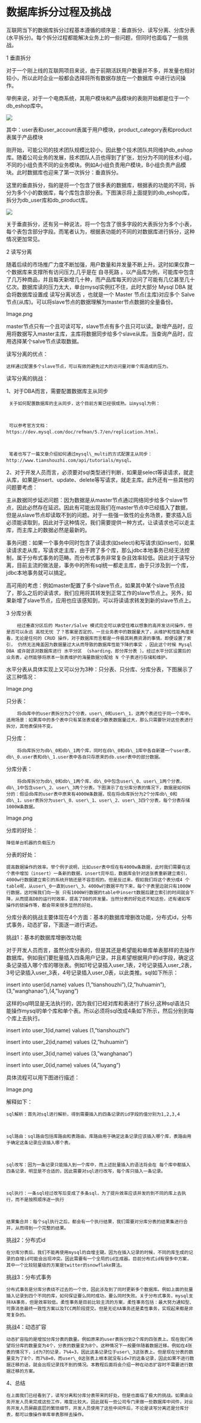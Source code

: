 # 数据库拆分过程及挑战

互联网当下的数据库拆分过程基本遵循的顺序是：垂直拆分、读写分离、分库分表\(水平拆分\)。每个拆分过程都能解决业务上的一些问题，但同时也面临了一些挑战。

1 垂直拆分

对于一个刚上线的互联网项目来说，由于前期活跃用户数量并不多，并发量也相对较小，所以此时企业一般都会选择将所有数据存放在一个数据库 中进行访问操作。

举例来说，对于一个电商系统，其用户模块和产品模块的表刚开始都是位于一个db\_eshop库中。

![](/db_eshop.png)

其中：user表和user\_account表属于用户模块，product\_category表和product表属于产品模块

刚开始，可能公司的技术团队规模比较小，因此整个技术团队共同维护db\_eshop库。随着公司业务的发展，技术团队人员也得到了扩张，划分为不同的技术小组，不同的小组负责不同的业务模块。例如A小组负责用户模块，B小组负责产品模块。此时数据库也迎来了第一次拆分：垂直拆分。

这里的垂直拆分，指的是将一个包含了很多表的数据库，根据表的功能的不同，拆分为多个小的数据库，每个库包含部分表。下图演示将上面提到的db\_eshop库，拆分为db\_user库和db\_product库。

![](/db_user_product.png)

关于垂直拆分，还有另一种说法，将一个包含了很多字段的大表拆分为多个小表，每个表包含部分字段。而笔者认为，根据表功能的不同的对数据库进行拆分，这种情况更加常见。

2 读写分离

随着后续的市场推广力度不断加强，用户数量和并发量不断上升。这时如果仅靠一个数据库来支撑所有访问压力,几乎是在 自寻死路 。以产品库为例，可能库中包含了几万种商品，并且每天新增几十种，而产品库每天的访问了可能有几亿甚至几十亿次。数据库读的压力太大，单台mysql实例扛不住，此时大部分 Mysql DBA 就会将数据库设置成 读写分离状态 ，也就是一个 Master 节点\(主库\)对应多个 Salve 节点\(从库\)。可以将slave节点的数据理解为master节点数据的全量备份。

Image.png

master节点只有一个且可读可写，slave节点有多个且只可以读。新增产品时，应用将数据写入master主库，主库将数据同步给多个slave从库。当查询产品时，应用选择某个salve节点读取数据。

读写分离的优点：

```
这样通过配置多个slave节点，可以有效的避免过大的访问量对单个库造成的压力。
```

读写分离的挑战：

1、对于DBA而言，需要配置数据库主从同步

```
 关于如何配置数据库的主从同步，这个目前方案已经很成熟。以mysql为例：



 可以参考官方文档：https://dev.mysql.com/doc/refman/5.7/en/replication.html，



 笔者也写了一篇文章介绍如何通过mysql\_multi的方式配置主从同步：http://www.tianshouzhi.com/api/tutorials/mysql。
```

2、对于开发人员而言，必须要对sql类型进行判断，如果是select等读请求，就走从库，如果是insert、update、delete等写请求，就走主库。此外还有一些其他的问题要考虑：

主从数据同步延迟问题：因为数据是从master节点通过网络同步给多个slave节点，因此必然存在延迟。因此有可能出现我们在master节点中已经插入了数据，但是从slave节点却读取不到的问题。对于一些强一致性的业务场景，要求插入后必须能读取到，因此对于这种情况，我们需要提供一种方式，让读请求也可以走主库，而主库上的数据必然是最新的。

事务问题：如果一个事务中同时包含了读请求\(如select\)和写请求\(如insert\)，如果读请求走从库，写请求走主库，由于跨了多个库，那么jdbc本地事务已经无法控制，属于分布式事务的范畴。而分布式事务非常复杂且效率较低。因此对于读写分离，目前主流的做法是，事务中的所有sql统一都走主库，由于只涉及到一个库，jdbc本地事务就可以搞定。

高可用的考虑：例如master配置了多个slave节点，如果其中某个slave节点挂了，那么之后的读请求，我们应用将其转发到正常工作的slave节点上。另外，如果新增了slave节点，应用也应该感知到，可以将读请求转发到新的slave节点上。

3 分库分表

```
    经过垂直分区后的 Master/Salve 模式完全可以承受住难以想象的高并发访问操作，但是否可以永远 高枕无忧 了？答案是否定的，一旦业务表中的数据量大了，从维护和性能角度来看，无论是任何的 CRUD 操作，对于数据库而言都是一件极其耗费资源的事情。即便设置了索引， 仍然无法掩盖因为数据量过大从而导致的数据库性能下降的事实 ，因此这个时候 Mysql DBA 或许就该对数据库进行 水平分区 （sharding，即分库分表 ）。经过水平分区设置后的业务表，必然能够将原本一张表维护的海量数据分配给 N 个子表进行存储和维护。
```

水平分表从具体实现上又可以分为3种：只分表、只分库、分库分表，下图展示了这三种情况：

Image.png

只分表：

```
    将db库中的user表拆分为2个分表，user\_0和user\_1，这两个表还位于同一个库中。  适用场景：如果库中的多个表中只有某张表或者少数表数据量过大，那么只需要针对这些表进行拆分，其他表保持不变。
```

只分库：

```
    将db库拆分为db\_0和db\_1两个库，同时在db\_0和db\_1库中各自新建一个user表，db\_0.user表和db\_1.user表中各自只存原来的db.user表中的部分数据。
```

分库分表：

```
    将db库拆分为db\_0和db\_1两个库，db\_0中包含user\_0、user\_1两个分表，db\_1中包含user\_2、user\_3两个分表。下图演示了在分库分表的情况下，数据是如何拆分的：假设db库的user表中原来有4000W条数据，现在将db库拆分为2个分库db\_0和db\_1，user表拆分为user\_0、user\_1、user\_2、user\_3四个分表，每个分表存储1000W条数据。
```

Image.png

分库的好处：

```
降低单台机器的负载压力
```

分表的好处：

```
提高数据操作的效率。举个例子说明，比如user表中现在有4000w条数据，此时我们需要在这个表中增加（insert）一条新的数据，insert完毕后，数据库会针对这张表重新建立索引，4000w行数据建立索引的系统开销还是不容忽视的。但是反过来，假如我们将这个表分成4 个table呢，从user\_0一直到user\_3，4000w行数据平均下来，每个子表里边就只有1000W行数据，这时候我们向一张 只有1000W行数据的table中insert数据后建立索引的时间就会下降，从而提高DB的运行时效率，提高了DB的并发量。当然分表的好处还不知这些，还有诸如写操作的锁操作等，都会带来很多显然的好处。
```

分库分表的挑战主要体现在4个方面：基本的数据库增删改功能，分布式id，分布式事务，动态扩容，下面逐一进行讲述。

挑战1：基本的数据库增删改功能

对于开发人员而言，虽然分库分表的，但是其还是希望能和单库单表那样的去操作数据库。例如我们要批量插入四条用户记录，并且希望根据用户的id字段，确定这条记录插入哪个库的哪张表。例如1号记录插入user\_1表，2号记录插入user\_2表，3号记录插入user\_3表，4号记录插入user\_0表，以此类推。sql如下所示：

insert into user\(id,name\) values \(1,”tianshouzhi”\),\(2,”huhuamin”\), \(3,”wanghanao”\),\(4,”luyang”\)

这样的sql明显是无法执行的，因为我们已经对库和表进行了拆分,这种sql语法只能操作mysql的单个库和单个表。所以必须将sql改成4条如下所示，然后分别到每个库上去执行。

insert into user\_1\(id,name\) values \(1,”tianshouzhi”\)

insert into user\_2\(id,name\) values \(2,”huhuamin”\)

insert into user\_3\(id,name\) values \(3,”wanghanao”\)

insert into user\_0\(id,name\) values  \(4,”luyang”\)

具体流程可以用下图进行描述：

Image.png

解释如下：

```
sql解析：首先对sql进行解析，得到需要插入的四条记录的id字段的值分别为1,2,3,4



sql路由：sql路由包括库路由和表路由。库路由用于确定这条记录应该插入哪个库，表路由用于确定这条记录应该插入哪个表。



sql改写：因为一条记录只能插入到一个库中，而上述批量插入的语法将会在 每个库中都插入四条记录，明显是不合适的，因此需要对sql进行改写，每个库只插入一条记录。



sql执行：一条sql经过改写后变成了多条sql，为了提升效率应该并发的到不同的库上去执行，而不是按照顺序逐一执行



结果集合并：每个sql执行之后，都会有一个执行结果，我们需要对分库分表的结果集进行合并，从而得到一个完整的结果。
```

挑战2：分布式id

```
在分库分表后，我们不能再使用mysql的自增主键。因为在插入记录的时候，不同的库生成的记录的自增id可能会出现冲突。因此需要有一个全局的id生成器。目前分布式id有很多中方案，其中一个比较轻量级的方案是twitter的snowflake算法。
```

挑战3：分布式事务

```
分布式事务是分库分表绕不过去的一个坎，因此涉及到了同时更新多个数据库。例如上面的批量插入记录到四个不同的库，如何保证要么同时成功，要么同时失败。关于分布式事务，mysql支持XA事务，但是效率较低。柔性事务是目前比较主流的方案，柔性事务包括：最大努力通知型、可靠消息最终一致性方案以及TCC两阶段提交。但是无论XA事务还是柔性事务，实现起来都是非常复杂的。
```

挑战4：动态扩容

```
动态扩容指的是增加分库分表的数量。例如原来的user表拆分到2个库的四张表上。现在我们希望将分库的数量变为4个，分表的数量变为8个。这种情况下一般要伴随着数据迁移。例如在4张表的情况下，id为7的记录，7%4=3，因此这条记录位于user\_3这张表上。但是现在分表的数量变为了8个，而7%8=0，而user\_0这张表上根本就没有id=7的这条记录，因此如果不进行数据迁移的话，就会出现记录找不到的情况。本教程后面将会介绍一种在动态扩容时不需要进行数据迁移的方案。
```

4、总结

```
在上面我们已经看到了，读写分离和分库分表带来的好处，但是也面临了极大的挑战。如果由业务开发人员来完成这些工作，难度比较大。因此就有一些公司专门来做一些数据库中间件，对业务开发人员屏蔽底层的繁琐细节，开发人员使用了这些中间件后，不论是读写分离还是分库分表，都可以像操作单库单表那样去操作。
```



